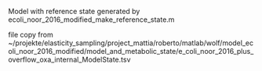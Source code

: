 Model with reference state generated by ecoli_noor_2016_modified_make_reference_state.m

file copy from ~/projekte/elasticity_sampling/project_mattia/roberto/matlab/wolf/model_ecoli_noor_2016_modified/model_and_metabolic_state/e_coli_noor_2016_plus_overflow_oxa_internal_ModelState.tsv